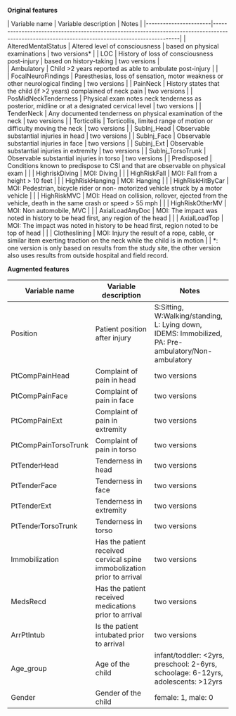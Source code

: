 **Original features**

| Variable name         | Variable description           											| Notes               	 |
|-----------------------|------------------------------------------------------------------------------------------------------------------------------------------------|
| AlteredMentalStatus   | Altered level of consciousness | based on physical examinations                                               	| two versions*	 	 |
| LOC  			| History of loss of consciousness post-injury | based on history-taking                         			| two versions		 |	 
| Ambulatory       	| Child >2 years reported as able to ambulate post-injury        					 		|           		 |        
| FocalNeuroFindings    | Paresthesias, loss of sensation, motor weakness or other neurological finding  					| two versions           |
| PainNeck              | History states that the child (if >2 years) complained of neck pain                                                   | two versions		 |
| PosMidNeckTenderness  | Physical exam notes neck tenderness as posterior, midline or at a designated cervical level       			| two versions           |
| TenderNeck 		| Any documented tenderness on physical examination of the neck        							| two versions           |
| Torticollis  		| Torticollis, limited range of motion or difficulty moving the neck     						| two versions           |
| SubInj\_Head         	| Observable substantial injuries in head       				  					| two versions		 |
| SubInj\_Face      	| Observable substantial injuries in face                              							| two versions		 |
| Subinj\_Ext   	| Observable substantial injuries in extremity 										| two versions           |
| SubInj\_TorsoTrunk    | Observable substantial injuries in torso        									| two versions           |
| Predisposed   	| Conditions known to predispose to CSI and that are observable on physical exam					|                    	 |
| HighriskDiving     	| MOI: Diving               												|          	         |
| HighRiskFall          | MOI: Fall from a height > 10 feet                                         						|       		 |
| HighRiskHanging 	| MOI: Hanging                    										 	|              		 |
| HighRiskHitByCar 	| MOI: Pedestrian, bicycle rider or non- motorized vehicle struck by a motor vehicle            			|       	  	 |
| HighRiskMVC    	| MOI: Head on collision, rollover, ejected from the vehicle, death in the same crash or speed > 55 mph                 |        		 |
| HighRiskOtherMV 	| MOI: Non automobile, MVC 												|			 |
| AxialLoadAnyDoc	| MOI: The impact was noted in history to be head first, any region of the head						|			 |
| AxialLoadTop 		| MOI: The impact was noted in history to be head first, region noted to be top of head					|			 |
| Clotheslining 	| MOI: Injury the result of a rope, cable, or similar item exerting traction on the neck while the child is in motion	|			 |
*: one version is only based on results from the study site, the other version also uses results from outside hospital and field record.

**Augmented features**

| Variable name    	| Variable description         						  | Notes                                          |
|-----------------------|-------------------------------------------------------------------------|------------------------------------------------|
| Position 	   	| Patient position after injury              				  | S:Sitting, W:Walking/standing, L: Lying down, IDEMS: Immobilized, PA: Pre-ambulatory/Non-ambulatory | 
| PtCompPainHead   	| Complaint of pain in head 						  | two versions         			   |
| PtCompPainFace   	| Complaint of pain in face                                    		  | two versions                                   |
| PtCompPainExt         | Complaint of pain in extremity 					  | two versions   				   |
| PtCompPainTorsoTrunk  | Complaint of pain in torso						  | two versions				   |
| PtTenderHead		| Tenderness in head 							  | two versions				   |
| PtTenderFace 		| Tenderness in face 							  | two versions				   |
| PtTenderExt 		| Tenderness in extremity 						  | two versions				   |
| PtTenderTorsoTrunk 	| Tenderness in torso 							  | two versions				   |
| Immobilization 	| Has the patient received cervical spine immobolization prior to arrival | two versions				   |
| MedsRecd		| Has the patient received medications prior to arrival 		  | two versions				   |
| ArrPtIntub 		| Is the patient intubated prior to arrival 				  | two versions				   |
| Age\_group 		| Age of the child 							  | infant/toddler: <2yrs, preschool: 2-6yrs, schoolage: 6-12yrs, adolescents: >12yrs |
| Gender 		| Gender of the child 							  | female: 1, male: 0				   |
